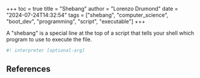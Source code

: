 +++
toc = true
title = "Shebang"
author = "Lorenzo Drumond"
date = "2024-07-24T14:32:54"
tags = ["shebang",  "computer_science",  "boot_dev",  "programming",  "script",  "executable"]
+++



A "shebang" is a special line at the top of a script that tells your shell which program to use to execute the file.

```bash
#! interpreter [optional-arg]
```

## References
